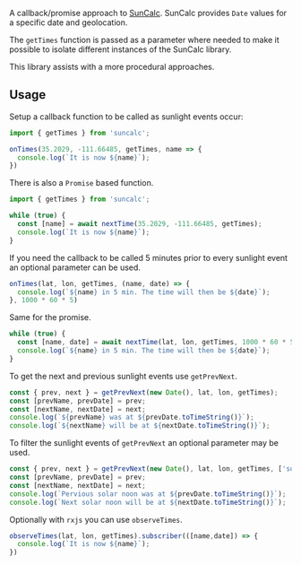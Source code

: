 
A callback/promise approach to [SunCalc](https://github.com/mourner/suncalc#sunlight-times). SunCalc provides `Date` values for a specific date and geolocation.

The `getTimes` function is passed as a parameter where needed to make it possible to isolate different instances of the SunCalc library.

This library assists with a more procedural approaches.

## Usage

Setup a callback function to be called as sunlight events occur:

```js
import { getTimes } from 'suncalc';

onTimes(35.2029, -111.66485, getTimes, name => {
  console.log(`It is now ${name}`);
})
```

There is also a `Promise` based function.

```js
import { getTimes } from 'suncalc';

while (true) {
  const [name] = await nextTime(35.2029, -111.66485, getTimes);
  console.log(`It is now ${name}`);
}
```

If you need the callback to be called 5 minutes prior to every sunlight event an optional parameter can be used.

```js
onTimes(lat, lon, getTimes, (name, date) => {
  console.log(`${name} in 5 min. The time will then be ${date}`);
}, 1000 * 60 * 5)
```

Same for the promise.

```js
while (true) {
  const [name, date] = await nextTime(lat, lon, getTimes, 1000 * 60 * 5);
  console.log(`${name} in 5 min. The time will then be ${date}`);
}
```

To get the next and previous sunlight events use `getPrevNext`.

```js
const { prev, next } = getPrevNext(new Date(), lat, lon, getTimes);
const [prevName, prevDate] = prev;
const [nextName, nextDate] = next;
console.log(`${prevName} was at ${prevDate.toTimeString()}`);
console.log(`${nextName} will be at ${nextDate.toTimeString()}`);
```

To filter the sunlight events of `getPrevNext` an optional parameter may be used.

```js
const { prev, next } = getPrevNext(new Date(), lat, lon, getTimes, ['solarNoon']);
const [prevName, prevDate] = prev;
const [nextName, nextDate] = next;
console.log(`Pervious solar noon was at ${prevDate.toTimeString()}`);
console.log(`Next solar noon will be at ${nextDate.toTimeString()}`);
```

Optionally with `rxjs` you can use `observeTimes`.

```js
observeTimes(lat, lon, getTimes).subscriber(([name,date]) => {
  console.log(`It is now ${name}`);
})
```